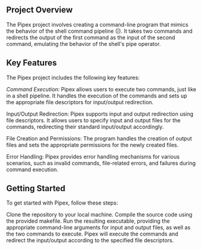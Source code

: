 <h2>Project Overview</h2>
The Pipex project involves creating a command-line program that mimics the behavior of the shell command pipeline (|). It takes two commands and redirects the output of the first command as the input of the second command, emulating the behavior of the shell's pipe operator.

<h2>Key Features</h2>
The Pipex project includes the following key features:

<i>Command Execution:</i> Pipex allows users to execute two commands, just like in a shell pipeline. It handles the execution of the commands and sets up the appropriate file descriptors for input/output redirection.

Input/Output Redirection: Pipex supports input and output redirection using file descriptors. It allows users to specify input and output files for the commands, redirecting their standard input/output accordingly.

File Creation and Permissions: The program handles the creation of output files and sets the appropriate permissions for the newly created files.

Error Handling: Pipex provides error handling mechanisms for various scenarios, such as invalid commands, file-related errors, and failures during command execution.

<h2>Getting Started</h2>
To get started with Pipex, follow these steps:

Clone the repository to your local machine. Compile the source code using the provided makefile. Run the resulting executable, providing the appropriate command-line arguments for input and output files, as well as the two commands to execute. Pipex will execute the commands and redirect the input/output according to the specified file descriptors.

